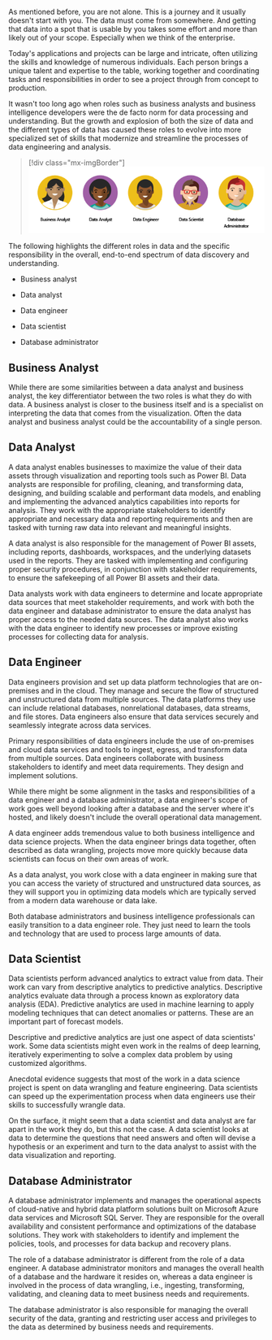 As mentioned before, you are not alone. This is a journey and it usually doesn't start with you. The data must come from somewhere. And getting that data into a spot that is usable by you takes some effort and more than likely out of your scope. Especially when we think of the enterprise.

Today's applications and projects can be large and intricate, often utilizing the skills and knowledge of numerous individuals. Each person brings a unique talent and expertise to the table, working together and coordinating tasks and responsibilities in order to see a project through from concept to production.

It wasn't too long ago when roles such as business analysts and business intelligence developers were the de facto norm for data processing and understanding. But the growth and explosion of both the size of data and the different types of data has caused these roles to evolve into more specialized set of skills that modernize and streamline the processes of data engineering and analysis.

> [!div class="mx-imgBorder"]
> [![roles in data](../media/roles-data-ss.png)](../media/roles-data-ss.png#lightbox)

The following highlights the different roles in data and the specific responsibility in the overall, end-to-end spectrum of data discovery and understanding.

-   Business analyst

-   Data analyst

-   Data engineer

-   Data scientist

-   Database administrator

## Business Analyst

While there are some similarities between a data analyst and business analyst, the key differentiator between the two roles is what they do with data. A business analyst is closer to the business itself and is a specialist on interpreting the data that comes from the visualization. Often the data analyst and business analyst could be the accountability of a single person.

## Data Analyst

A data analyst enables businesses to maximize the value of their data assets through visualization and reporting tools such as Power BI. Data analysts are responsible for profiling, cleaning, and transforming data, designing, and building scalable and performant data models, and enabling and implementing the advanced analytics capabilities into reports for analysis. They work with the appropriate stakeholders to identify appropriate and necessary data and reporting requirements and then are tasked with turning raw data into relevant and meaningful insights.

A data analyst is also responsible for the management of Power BI assets, including reports, dashboards, workspaces, and the underlying datasets used in the reports. They are tasked with implementing and configuring proper security procedures, in conjunction with stakeholder requirements, to ensure the safekeeping of all Power BI assets and their data.

Data analysts work with data engineers to determine and locate appropriate data sources that meet stakeholder requirements, and work with both the data engineer and database administrator to ensure the data analyst has proper access to the needed data sources. The data analyst also works with the data engineer to identify new processes or improve existing processes for collecting data for analysis.

## Data Engineer

Data engineers provision and set up data platform technologies that are on-premises and in the cloud. They manage and secure the flow of structured and unstructured data from multiple sources. The data platforms they use can include relational databases, nonrelational databases, data streams, and file stores. Data engineers also ensure that data services securely and seamlessly integrate across data services.

Primary responsibilities of data engineers include the use of on-premises and cloud data services and tools to ingest, egress, and transform data from multiple sources. Data engineers collaborate with business stakeholders to identify and meet data requirements. They design and implement solutions.

While there might be some alignment in the tasks and responsibilities of a data engineer and a database administrator, a data engineer's scope of work goes well beyond looking after a database and the server where it's hosted, and likely doesn't include the overall operational data management.

A data engineer adds tremendous value to both business intelligence and data science projects. When the data engineer brings data together, often described as data wrangling, projects move more quickly because data scientists can focus on their own areas of work.

As a data analyst, you work close with a data engineer in making sure that you can access the variety of structured and unstructured data sources, as they will support you in optimizing data models which are typically served from a modern data warehouse or data lake.

Both database administrators and business intelligence professionals can easily transition to a data engineer role. They just need to learn the tools and technology that are used to process large amounts of data.

## Data Scientist

Data scientists perform advanced analytics to extract value from data. Their work can vary from descriptive analytics to predictive analytics. Descriptive analytics evaluate data through a process known as exploratory data analysis (EDA). Predictive analytics are used in machine learning to apply modeling techniques that can detect anomalies or patterns. These are an important part of forecast models.

Descriptive and predictive analytics are just one aspect of data scientists' work. Some data scientists might even work in the realms of deep learning, iteratively experimenting to solve a complex data problem by using customized algorithms.

Anecdotal evidence suggests that most of the work in a data science project is spent on data wrangling and feature engineering. Data scientists can speed up the experimentation process when data engineers use their skills to successfully wrangle data.

On the surface, it might seem that a data scientist and data analyst are far apart in the work they do, but this not the case. A data scientist looks at data to determine the questions that need answers and often will devise a hypothesis or an experiment and turn to the data analyst to assist with the data visualization and reporting.

## Database Administrator

A database administrator implements and manages the operational aspects of cloud-native and hybrid data platform solutions built on Microsoft Azure data services and Microsoft SQL Server. They are responsible for the overall availability and consistent performance and optimizations of the database solutions. They work with stakeholders to identify and implement the policies, tools, and processes for data backup and recovery plans.

The role of a database administrator is different from the role of a data engineer. A database administrator monitors and manages the overall health of a database and the hardware it resides on, whereas a data engineer is involved in the process of data wrangling, i.e., ingesting, transforming, validating, and cleaning data to meet business needs and requirements.

The database administrator is also responsible for managing the overall security of the data, granting and restricting user access and privileges to the data as determined by business needs and requirements.

